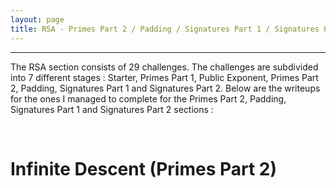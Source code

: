 ```yaml
---
layout: page
title: RSA - Primes Part 2 / Padding / Signatures Part 1 / Signatures Part 2
---
```

<hr/>

The RSA section consists of 29 challenges. The challenges are subdivided into 7 different stages : Starter, Primes Part 1, Public Exponent, Primes Part 2, Padding, Signatures Part 1 and Signatures Part 2. Below are the writeups for the ones I managed to complete for the Primes Part 2, Padding, Signatures Part 1 and Signatures Part 2 sections :

<br/>

# Infinite Descent (Primes Part 2)
